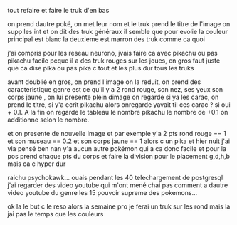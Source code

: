 
tout refaire et faire le truk d'en bas

on prend dautre poké, on met leur nom et le truk prend le titre de l'image on supp les int et on dit des truk généraux il semble que pour evolie la couleur principal est blanc la deuxieme est marron des truk comme ca quoi







j'ai compris pour les reseau neurono, jvais faire ca avec pikachu ou pas pikachu facile pcque il a des truk rouges sur les joues, en gros faut juste que ca dise pika ou pas pika c tout et les plus dur tous les truks


avant doublié en gros, on prend l'image on la reduit, on prend des caracteristique genre est ce qu'il y a 2 rond rouge, son nez, ses yeux  son corps jaune , on lui presente plein dimage on regarde si ya les carac, on prend le titre, si y'a ecrit pikachu alors onregarde yavait til ces carac ? si oui + 0.1. A la fin on regarde le tableau le nombre pikachu le nombre de +0.1 on additionne selon le nombre.

et on presente de nouvelle image et par exemple y'a 2 pts rond rouge == 1 et son museau == 0.2 et son corps jaune == 1 alors c un pika et hier nuit j'ai vla pensé ben nan y'a aucun autre pokémon qui a ca donc facile et pour la pos prend chaque pts du corps et faire la division pour le placement g,d,h,b mais ca c hyper dur

raichu psychokawk... ouais pendant les 40 telechargement de postgresql j'ai regarder des video youtube qui m'ont mené chai pas comment a dautre video youtube du genre les 15 pouvoir supreme des pokemons...

ok la le but c le reso alors la semaine pro je ferai un truk sur les rond mais la jai pas le temps que les couleurs
